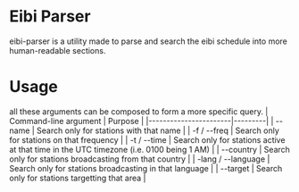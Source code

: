 # Eibi Parser
eibi-parser is a utility made to parse and search the eibi schedule into more human-readable sections.

# Usage
all these arguments can be composed to form a more specific query.
| Command-line argument | Purpose |
|-----------------------|---------|
| --name | Search only for stations with that name |
| -f / --freq | Search only for stations on that frequency |
| -t / --time | Search only for stations active at that time in the UTC timezone (i.e. 0100 being 1 AM) |
| --country | Search only for stations broadcasting from that country |
| -lang / --language | Search only for stations broadcasting in that language |
| --target | Search only for stations targetting that area |